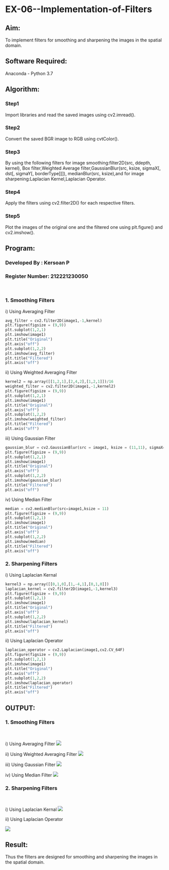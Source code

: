 # EX-06--Implementation-of-Filters
## Aim:
To implement filters for smoothing and sharpening the images in the spatial domain.

## Software Required:
Anaconda - Python 3.7

## Algorithm:
### Step1

Import libraries and read the saved images using cv2.imread().

### Step2

Convert the saved BGR image to RGB using cvtColor().

### Step3

By using the following filters for image smoothing:filter2D(src, ddepth, kernel), Box filter,Weighted Average filter,GaussianBlur(src, ksize, sigmaX[, dst[, sigmaY[, borderType]]]), medianBlur(src, ksize),and for image sharpening:Laplacian Kernel,Laplacian Operator.

### Step4

Apply the filters using cv2.filter2D() for each respective filters.

### Step5

Plot the images of the original one and the filtered one using plt.figure() and cv2.imshow().

## Program: 
### Developed By   : Kersoan P
### Register Number: 212221230050
</br>

### 1. Smoothing Filters

i) Using Averaging Filter

```Python
avg_filter = cv2.filter2D(image1,-1,kernel)
plt.figure(figsize = (9,9))
plt.subplot(1,2,1)
plt.imshow(image1)
plt.title("Original")
plt.axis("off")
plt.subplot(1,2,2)
plt.imshow(avg_filter)
plt.title("Filtered")
plt.axis("off")
```

ii) Using Weighted Averaging Filter

```Python
kernel2 = np.array([[1,2,1],[2,4,2],[1,2,1]])/16
weighted_filter = cv2.filter2D(image1,-1,kernel2)
plt.figure(figsize = (9,9))
plt.subplot(1,2,1)
plt.imshow(image1)
plt.title("Original")
plt.axis("off")
plt.subplot(1,2,2)
plt.imshow(weighted_filter)
plt.title("Filtered")
plt.axis("off")
```

iii) Using Gaussian Filter

```Python
gaussian_blur = cv2.GaussianBlur(src = image1, ksize = (11,11), sigmaX=0, sigmaY=0)
plt.figure(figsize = (9,9))
plt.subplot(1,2,1)
plt.imshow(image1)
plt.title("Original")
plt.axis("off")
plt.subplot(1,2,2)
plt.imshow(gaussian_blur)
plt.title("Filtered")
plt.axis("off")
```

iv) Using Median Filter
```Python
median = cv2.medianBlur(src=image1,ksize = 11)
plt.figure(figsize = (9,9))
plt.subplot(1,2,1)
plt.imshow(image1)
plt.title("Original")
plt.axis("off")
plt.subplot(1,2,2)
plt.imshow(median)
plt.title("Filtered")
plt.axis("off")
```

### 2. Sharpening Filters

i) Using Laplacian Kernal

```Python
kernel3 = np.array([[0,1,0],[1,-4,1],[0,1,0]])
laplacian_kernel = cv2.filter2D(image1,-1,kernel3)
plt.figure(figsize = (9,9))
plt.subplot(1,2,1)
plt.imshow(image1)
plt.title("Original")
plt.axis("off")
plt.subplot(1,2,2)
plt.imshow(laplacian_kernel)
plt.title("Filtered")
plt.axis("off")
```

ii) Using Laplacian Operator

```Python
laplacian_operator = cv2.Laplacian(image1,cv2.CV_64F)
plt.figure(figsize = (9,9))
plt.subplot(1,2,1)
plt.imshow(image1)
plt.title("Original")
plt.axis("off")
plt.subplot(1,2,2)
plt.imshow(laplacian_operator)
plt.title("Filtered")
plt.axis("off")
```

## OUTPUT:
### 1. Smoothing Filters
</br>

i) Using Averaging Filter
![](output1.png)


ii) Using Weighted Averaging Filter
![](output2.png)


iii) Using Gaussian Filter
![](output3.png)


iv) Using Median Filter
![](output4.png)

### 2. Sharpening Filters
</br>


i) Using Laplacian Kernal
![](output5.png)


ii) Using Laplacian Operator

![](output6.png)

## Result:
Thus the filters are designed for smoothing and sharpening the images in the spatial domain.
